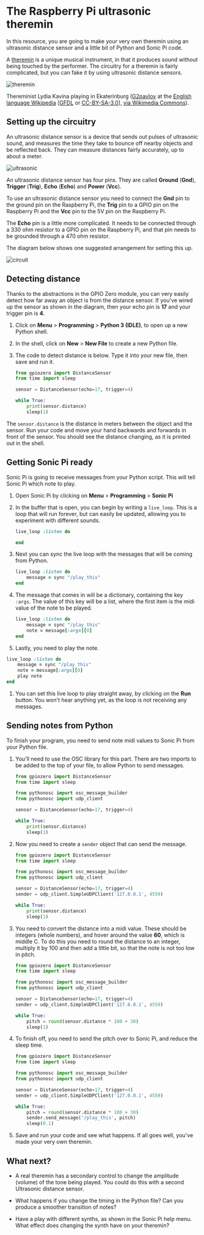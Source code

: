 # The Raspberry Pi ultrasonic theremin

In this resource, you are going to make your very own theremin using an ultrasonic distance sensor and a little bit of Python and Sonic Pi code.

A [theremin](https://en.wikipedia.org/wiki/Theremin) is a unique musical instrument, in that it produces sound without being touched by the performer. The circuitry for a theremin is fairly complicated, but you can fake it by using ultrasonic distance sensors.

![theremin](https://upload.wikimedia.org/wikipedia/commons/c/c5/Lydia_kavina.jpg)
	
Thereminist Lydia Kavina playing in Ekaterinburg (<a href="https://en.wikipedia.org/wiki/User:G2pavlov" class="extiw" title="en:User:G2pavlov">G2pavlov</a> at the <a href="https://en.wikipedia.org/wiki/" class="extiw" title="w:">English language Wikipedia</a> [<a href="http://www.gnu.org/copyleft/fdl.html">GFDL</a> or <a href="http://creativecommons.org/licenses/by-sa/3.0/"> CC-BY-SA-3.0</a>], <a href="https://commons.wikimedia.org/wiki/File%3ALydia_kavina.jpg">via Wikimedia Commons</a>).

## Setting up the circuitry

An ultrasonic distance sensor is a device that sends out pulses of ultrasonic sound, and measures the time they take to bounce off nearby objects and be reflected back. They can measure distances fairly accurately, up to about a meter.

![ultrasonic](images/Ultrasonic_Distance_Sensor.png)

An ultrasonic distance sensor has four pins. They are called **Ground** (**Gnd**), **Trigger** (**Trig**), **Echo** (**Echo**) and **Power** (**Vcc**).

To use an ultrasonic distance sensor you need to connect the **Gnd** pin to the ground pin on the Raspberry Pi, the **Trig** pin to a GPIO pin on the Raspberry Pi and the **Vcc** pin to the 5V pin on the Raspberry Pi.

The **Echo** pin is a little more complicated. It needs to be connected through a 330 ohm resistor to a GPIO pin on the Raspberry Pi, and that pin needs to be grounded through a 470 ohm resistor.

The diagram below shows one suggested arrangement for setting this up.

![circuit](images/circuit.png)

## Detecting distance

Thanks to the abstractions in the GPIO Zero module, you can very easily detect how far away an object is from the distance sensor. If you've wired up the sensor as shown in the diagram, then your echo pin is **17** and your trigger pin is **4**.

1. Click on **Menu** > **Programming** > **Python 3 (IDLE)**, to open up a new Python shell.
1. In the shell, click on **New** > **New File** to create a new Python file.
1. The code to detect distance is below. Type it into your new file, then save and run it.

	```python
	from gpiozero import DistanceSensor
	from time import sleep

	sensor = DistanceSensor(echo=17, trigger=4)

	while True:
		print(sensor.distance)
		sleep(1)
	```

The `sensor.distance` is the distance in meters between the object and the sensor. Run your code and move your hand backwards and forwards in front of the sensor. You should see the distance changing, as it is printed out in the shell.

## Getting Sonic Pi ready

Sonic Pi is going to receive messages from your Python script. This will tell Sonic Pi which note to play.

1. Open Sonic Pi by clicking on **Menu** > **Programming** > **Sonic Pi**
1. In the buffer that is open, you can begin by writing a `live_loop`. This is a loop that will run forever, but can easily be updated, allowing you to experiment with different sounds.

	```ruby
	live_loop :listen do

	end
	```

1. Next you can sync the live loop with the messages that will be coming from Python.

	```ruby
	live_loop :listen do
		message = sync "/play_this"
	end
	```

1. The message that comes in will be a dictionary, containing the key `:args`. The value of this key will be a list, where the first item is the midi value of the note to be played.

	```ruby
	live_loop :listen do
		message = sync "/play_this"
		note = message[:args][0]
	end
	```

1. Lastly, you need to play the note.

```ruby
live_loop :listen do
    message = sync "/play_this"
	note = message[:args][0]
	play note
end
```

1. You can set this live loop to play straight away, by clicking on the **Run** button. You won't hear anything yet, as the loop is not receiving any messages.

## Sending notes from Python

To finish your program, you need to send note midi values to Sonic Pi from your Python file.

1. You'll need to use the OSC library for this part. There are two imports to be added to the top of your file, to allow Python to send messages.

	```python
	from gpiozero import DistanceSensor
	from time import sleep

	from pythonosc import osc_message_builder
	from pythonosc import udp_client

	sensor = DistanceSensor(echo=17, trigger=4)

	while True:
		print(sensor.distance)
		sleep(1)
	```

1. Now you need to create a `sender` object that can send the message.

	```python
	from gpiozero import DistanceSensor
	from time import sleep

	from pythonosc import osc_message_builder
	from pythonosc import udp_client

	sensor = DistanceSensor(echo=17, trigger=4)
	sender = udp_client.SimpleUDPClient('127.0.0.1', 4559)

	while True:
		print(sensor.distance)
		sleep(1)
	```

1. You need to convert the distance into a midi value. These should be integers (whole numbers), and hover around the value **60**, which is middle C. To do this you need to round the distance to an integer, multiply it by 100 and then add a little bit, so that the note is not too low in pitch.

	```python
	from gpiozero import DistanceSensor
	from time import sleep

	from pythonosc import osc_message_builder
	from pythonosc import udp_client

	sensor = DistanceSensor(echo=17, trigger=4)
	sender = udp_client.SimpleUDPClient('127.0.0.1', 4559)

	while True:
		pitch = round(sensor.distance * 100 + 30)
		sleep(1)
	```

1. To finish off, you need to send the pitch over to Sonic Pi, and reduce the sleep time.

	```python
	from gpiozero import DistanceSensor
	from time import sleep

	from pythonosc import osc_message_builder
	from pythonosc import udp_client

	sensor = DistanceSensor(echo=17, trigger=4)
	sender = udp_client.SimpleUDPClient('127.0.0.1', 4559)

	while True:
		pitch = round(sensor.distance * 100 + 30)
		sender.send_message('/play_this', pitch)
		sleep(0.1)
	```

1. Save and run your code and see what happens. If all goes well, you've made your very own theremin.

## What next?

- A real theremin has a secondary control to change the amplitude (volume) of the tone being played. You could do this with a second Ultrasonic distance sensor.

- What happens if you change the timing in the Python file? Can you produce a smoother transition of notes?

- Have a play with different synths, as shown in the Sonic Pi help menu. What effect does changing the synth have on your theremin?
